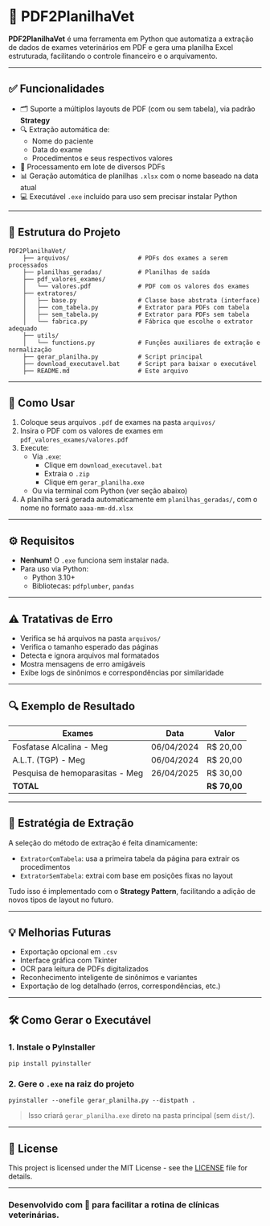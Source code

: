 # 🐾 PDF2PlanilhaVet

**PDF2PlanilhaVet** é uma ferramenta em Python que automatiza a extração de dados de exames veterinários em PDF e gera uma planilha Excel estruturada, facilitando o controle financeiro e o arquivamento.

---

## ✅ Funcionalidades

- 🗂️ Suporte a múltiplos layouts de PDF (com ou sem tabela), via padrão **Strategy**
- 🔍 Extração automática de:
  - Nome do paciente
  - Data do exame
  - Procedimentos e seus respectivos valores
- 🔄 Processamento em lote de diversos PDFs
- 📊 Geração automática de planilhas `.xlsx` com o nome baseado na data atual
- 💻 Executável `.exe` incluído para uso sem precisar instalar Python

---

## 📁 Estrutura do Projeto

    PDF2PlanilhaVet/
        ├── arquivos/                   # PDFs dos exames a serem processados
        ├── planilhas_geradas/          # Planilhas de saída
        ├── pdf_valores_exames/
        │   └── valores.pdf             # PDF com os valores dos exames
        ├── extratores/
        │   ├── base.py                 # Classe base abstrata (interface)
        │   ├── com_tabela.py           # Extrator para PDFs com tabela
        │   ├── sem_tabela.py           # Extrator para PDFs sem tabela
        │   └── fabrica.py              # Fábrica que escolhe o extrator adequado
        ├── utils/
        │   └── functions.py            # Funções auxiliares de extração e normalização
        ├── gerar_planilha.py           # Script principal
        ├── download_executavel.bat     # Script para baixar o executável
        ├── README.md                   # Este arquivo

---

## 🚀 Como Usar

1. Coloque seus arquivos `.pdf` de exames na pasta `arquivos/`
2. Insira o PDF com os valores de exames em `pdf_valores_exames/valores.pdf`
3. Execute:
   - Via `.exe`:
     - Clique em `download_executavel.bat`
     - Extraia o `.zip`
     - Clique em `gerar_planilha.exe`
   - Ou via terminal com Python (ver seção abaixo)
4. A planilha será gerada automaticamente em `planilhas_geradas/`, com o nome no formato `aaaa-mm-dd.xlsx`

---

## ⚙️ Requisitos

- **Nenhum!** O `.exe` funciona sem instalar nada.
- Para uso via Python:
  - Python 3.10+
  - Bibliotecas: `pdfplumber`, `pandas`

---

## ⚠️ Tratativas de Erro

- Verifica se há arquivos na pasta `arquivos/`
- Verifica o tamanho esperado das páginas
- Detecta e ignora arquivos mal formatados
- Mostra mensagens de erro amigáveis
- Exibe logs de sinônimos e correspondências por similaridade

---

## 🔍 Exemplo de Resultado

| Exames                           | Data       | Valor    |
|----------------------------------|------------|----------|
| Fosfatase Alcalina - Meg         | 06/04/2024 | R$ 20,00 |
| A.L.T. (TGP) - Meg               | 06/04/2024 | R$ 20,00 |
| Pesquisa de hemoparasitas - Meg  | 26/04/2025 | R$ 30,00 |
| **TOTAL**                        |            | **R$ 70,00** |

---

## 🧠 Estratégia de Extração

A seleção do método de extração é feita dinamicamente:

- `ExtratorComTabela`: usa a primeira tabela da página para extrair os procedimentos
- `ExtratorSemTabela`: extrai com base em posições fixas no layout

Tudo isso é implementado com o **Strategy Pattern**, facilitando a adição de novos tipos de layout no futuro.

---

## 💡 Melhorias Futuras

- Exportação opcional em `.csv`
- Interface gráfica com Tkinter
- OCR para leitura de PDFs digitalizados
- Reconhecimento inteligente de sinônimos e variantes
- Exportação de log detalhado (erros, correspondências, etc.)

---

## 🛠️ Como Gerar o Executável

### 1. Instale o PyInstaller

```
pip install pyinstaller
```

### 2. Gere o `.exe` na raiz do projeto

```
pyinstaller --onefile gerar_planilha.py --distpath .
```

> Isso criará `gerar_planilha.exe` direto na pasta principal (sem `dist/`).

---

## 📄 License

This project is licensed under the MIT License - see the [LICENSE](LICENSE) file for details.

---

### Desenvolvido com 💚 para facilitar a rotina de clínicas veterinárias.
